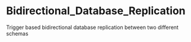 # Bidirectional_Database_Replication

Trigger based bidirectional database replication between two different schemas
